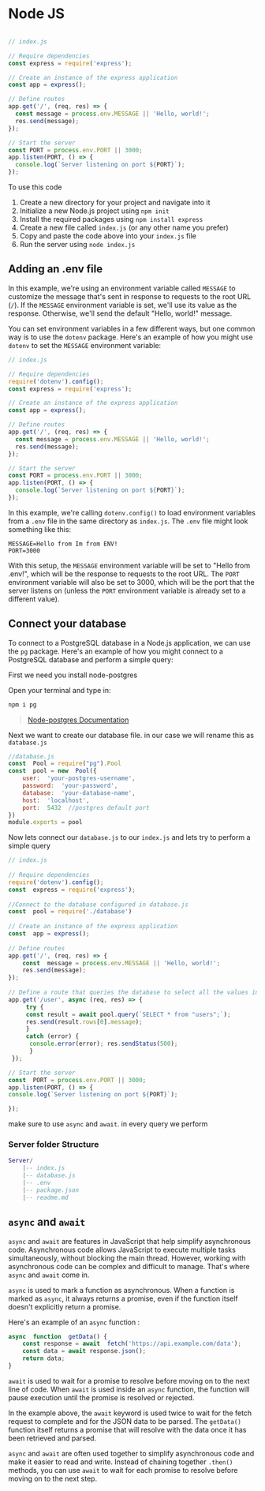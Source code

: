 # Node JS
```javascript

// index.js

// Require dependencies
const express = require('express');

// Create an instance of the express application
const app = express();

// Define routes
app.get('/', (req, res) => {
  const message = process.env.MESSAGE || 'Hello, world!';
  res.send(message);
});

// Start the server
const PORT = process.env.PORT || 3000;
app.listen(PORT, () => {
  console.log(`Server listening on port ${PORT}`);
});
```
To use this code
1.  Create a new directory for your project and navigate into it
2.  Initialize a new Node.js project using `npm init`
3.  Install the required packages using `npm install express`
4.  Create a new file called `index.js` (or any other name you prefer)
5.  Copy and paste the code above into your `index.js` file
6.  Run the server using `node index.js`


## Adding an .env file
In this example, we're using an environment variable called `MESSAGE` to customize the message that's sent in response to requests to the root URL (`/`). If the `MESSAGE` environment variable is set, we'll use its value as the response. Otherwise, we'll send the default "Hello, world!" message.

You can set environment variables in a few different ways, but one common way is to use the `dotenv` package. Here's an example of how you might use `dotenv` to set the `MESSAGE` environment variable:


```javascript
// index.js

// Require dependencies
require('dotenv').config();
const express = require('express');

// Create an instance of the express application
const app = express();

// Define routes
app.get('/', (req, res) => {
  const message = process.env.MESSAGE || 'Hello, world!';
  res.send(message);
});

// Start the server
const PORT = process.env.PORT || 3000;
app.listen(PORT, () => {
  console.log(`Server listening on port ${PORT}`);
});
```

In this example, we're calling `dotenv.config()` to load environment variables from a `.env` file in the same directory as `index.js`. The `.env` file might look something like this:


```markfile
MESSAGE=Hello from Im from ENV!
PORT=3000
```

With this setup, the `MESSAGE` environment variable will be set to "Hello from .env!", which will be the response to requests to the root URL. The `PORT` environment variable will also be set to 3000, which will be the port that the server listens on (unless the `PORT` environment variable is already set to a different value).


## Connect your database

To connect to a PostgreSQL database in a Node.js application, we can use the `pg` package. Here's an example of how you might connect to a PostgreSQL database and perform a simple query:

First we need you install node-postgres

Open your terminal and type in:
```bash
npm i pg
```
  >[Node-postgres Documentation](https://node-postgres.com/)  
  
Next we want to create our database file. in our case we will rename this as `database.js`
```javascript
//database.js
const  Pool = require("pg").Pool  
const  pool = new  Pool({
	user:  'your-postgres-username',
	password:  'your-password',
	database:  'your-database-name',
	host:  'localhost',
	port:  5432  //postgres default port
})
module.exports = pool
```


Now lets connect our `database.js` to our `index.js` and lets try to perform a simple query
```javascript
// index.js
  
// Require dependencies
require('dotenv').config();
const  express = require('express');
  
//Connect to the database configured in database.js
const  pool = require('./database')
  
// Create an instance of the express application
const  app = express();
  
// Define routes
app.get('/', (req, res) => {
	const  message = process.env.MESSAGE || 'Hello, world!';
	res.send(message);
});
  
// Define a route that queries the database to select all the values in our `user` table 
app.get('/user', async (req, res) => { 
	 try { 
	 const result = await pool.query(`SELECT * from "users";`);
	 res.send(result.rows[0].message); 
	 } 
	 catch (error) {
	  console.error(error); res.sendStatus(500); 
	  } 
 });

// Start the server
const  PORT = process.env.PORT || 3000;
app.listen(PORT, () => {
console.log(`Server listening on port ${PORT}`);

});

```

make sure to use `async` and `await`. in every query we perform

### Server folder Structure
```lua
Server/ 
	|-- index.js
	|-- database.js
	|-- .env
	|-- package.json
	|-- readme.md

```

## `async` and `await`

`async` and `await` are features in JavaScript that help simplify asynchronous code. Asynchronous code allows JavaScript to execute multiple tasks simultaneously, without blocking the main thread. However, working with asynchronous code can be complex and difficult to manage. That's where `async` and `await` come in.

`async` is used to mark a function as asynchronous. When a function is marked as `async`, it always returns a promise, even if the function itself doesn't explicitly return a promise.

Here's an example of an `async` function :

```javascript
async  function  getData() {
	const response = await  fetch('https://api.example.com/data');
	const data = await response.json(); 
	return data; 
}
```

`await` is used to wait for a promise to resolve before moving on to the next line of code. When `await` is used inside an `async` function, the function will pause execution until the promise is resolved or rejected.

In the example above, the `await` keyword is used twice to wait for the fetch request to complete and for the JSON data to be parsed. The `getData()` function itself returns a promise that will resolve with the data once it has been retrieved and parsed.

`async` and `await` are often used together to simplify asynchronous code and make it easier to read and write. Instead of chaining together `.then()` methods, you can use `await` to wait for each promise to resolve before moving on to the next step.

